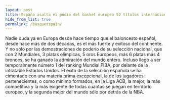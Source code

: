 ```yaml
---
layout: post
title: España asalta el podio del basket europeo 52 títulos internacionales de sus clubes
hide_from_list: true
permalink: /basquetspain/
---
```


Nadie duda ya en Europa desde hace tiempo que el baloncesto español, desde hace más de dos décadas, es el más fuerte y exitoso del continente. Y no sólo por las demostraciones de poderío de su selección nacional, que con 2 Mundiales, 3 platas olímpicas, 5 oros Europeos, más 6 platas más 4 bronces, se ha ganado la admiración del mundo entero. Incluso llegó a ser temporalmente número 1 del ranking Mundial FIBA, por delante de la intratable Estados Unidos.
El éxito de la selección española se ha cimentado con una materia prima excepcional, la de los jugadores pertenecientes, o como mínimo formados, en la Liga ACB, la mejor, la más competitiva y la más exigente de todas cuantas se juegan en territorio europeo, y la segunda mejor del mundo sólo por detrás de la NBA.
